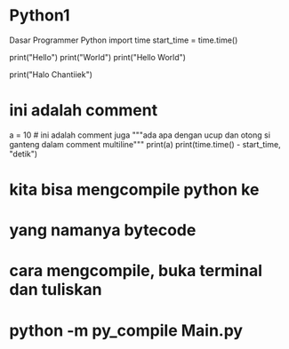 # Python1
Dasar Programmer Python
import time
start_time = time.time()

print("Hello")
print("World")
print("Hello World")

print("Halo Chantiiek")
# ini adalah comment
a = 10 # ini adalah comment juga
"""ada apa dengan
ucup dan otong si ganteng
dalam comment multiline"""
print(a)
print(time.time() - start_time, "detik")
# kita bisa mengcompile python ke
# yang namanya bytecode
# cara mengcompile, buka terminal dan tuliskan
# python -m py_compile Main.py
